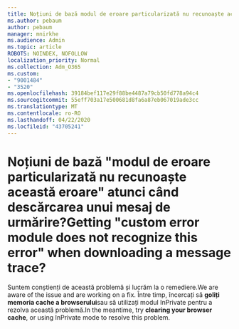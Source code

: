 ```yaml
---
title: Noțiuni de bază modul de eroare particularizată nu recunoaște această eroare atunci când descărcarea unui mesaj de urmărire?
ms.author: pebaum
author: pebaum
manager: mnirkhe
ms.audience: Admin
ms.topic: article
ROBOTS: NOINDEX, NOFOLLOW
localization_priority: Normal
ms.collection: Adm_O365
ms.custom:
- "9001484"
- "3520"
ms.openlocfilehash: 39184bef117e29f88be4487a79cb50fd778a94c4
ms.sourcegitcommit: 55eff703a17e500681d8fa6a87eb067019ade3cc
ms.translationtype: MT
ms.contentlocale: ro-RO
ms.lasthandoff: 04/22/2020
ms.locfileid: "43705241"
---
```

# <a name="getting-custom-error-module-does-not-recognize-this-error-when-downloading-a-message-trace"></a><span data-ttu-id="bb618-102">Noțiuni de bază "modul de eroare particularizată nu recunoaște această eroare" atunci când descărcarea unui mesaj de urmărire?</span><span class="sxs-lookup"><span data-stu-id="bb618-102">Getting "custom error module does not recognize this error" when downloading a message trace?</span></span>

<span data-ttu-id="bb618-103">Suntem conștienți de această problemă și lucrăm la o remediere.</span><span class="sxs-lookup"><span data-stu-id="bb618-103">We are aware of the issue and are working on a fix.</span></span>  <span data-ttu-id="bb618-104">Între timp, încercați să **goliți memoria cache a browserului**sau să utilizați modul InPrivate pentru a rezolva această problemă.</span><span class="sxs-lookup"><span data-stu-id="bb618-104">In the meantime, try **clearing your browser cache**, or using InPrivate mode to resolve this problem.</span></span>